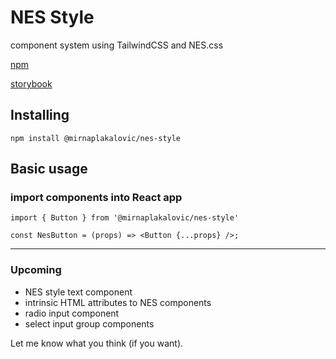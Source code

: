 # NES Style

component system using TailwindCSS and NES.css

[npm](https://www.npmjs.com/package/@mirnaplakalovic/nes-style)

[storybook](https://www.nes.style)

## Installing

`npm install @mirnaplakalovic/nes-style`


## Basic usage

### import components into React app

```
import { Button } from '@mirnaplakalovic/nes-style'

const NesButton = (props) => <Button {...props} />;
```
----------------------

### Upcoming
* NES style text component
* intrinsic HTML attributes to NES components
* radio input component
* select input group components

Let me know what you think (if you want).
